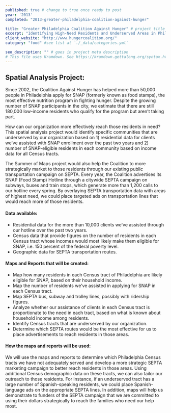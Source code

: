 ```yaml
---
published: true # change to true once ready to post
year: '2013'
completed: "2013-greater-philadelphia-coalition-against-hunger"

title: "Greater Philadelphia Coalition Against Hunger" # project title or client name
excerpt: "Identifying High-Need Residents and Underserved Areas in Philadelphia for Coalition Against Hunger Assistance" # shows on project list page
client_website: "http://www.hungercoalition.org/"
category: "food" #see list at `./_data/categories.yml`

seo_description: "" # goes in project meta description
# This file uses Kramdown. See https://kramdown.gettalong.org/syntax.html for syntax
---
```


## Spatial Analysis Project:
Since 2002, the Coalition Against Hunger has helped more than 50,000 people in Philadelphia apply for SNAP (formerly known as food stamps), the most effective nutrition program in fighting hunger. Despite the growing number of SNAP participants in the city, we estimate that there are still 180,000 low-income residents who qualify for the program but aren’t taking part.

How can our organization more effectively reach those residents in need? This spatial analysis project would identify specific communities that are underserved by our organization based on 1) residential data for clients we’ve assisted with SNAP enrollment over the past two years and 2) number of SNAP-eligible residents in each community based on income data for all Census tracts.

The Summer of Maps project would also help the Coalition to more strategically market to those residents through our existing public transportation campaign on SEPTA. Every year, the Coalition advertises its SNAP (Food Stamp) Hotline through a citywide SEPTA campaign on subways, buses and train stops, which generate more than 1,200 calls to our hotline every spring. By overlaying SEPTA transportation data with areas of highest need, we could place targeted ads on transportation lines that would reach more of those residents.

#### Data available:
- Residential data for the more than 10,000 clients we’ve assisted through our hotline over the past two years.
- Census data that provide figures on the number of residents in each Census tract whose incomes would most likely make them eligible for SNAP, i.e. 150 percent of the federal poverty level.
- Geographic data for SEPTA transportation routes.

#### Maps and Reports that will be created:
- Map how many residents in each Census tract of Philadelphia are likely eligible for SNAP, based on their household income.
- Map the number of residents we’ve assisted in applying for SNAP in each Census tract.
- Map SEPTA bus, subway and trolley lines, possibly with ridership figures.
- Analyze whether our assistance of clients in each Census tract is proportionate to the need in each tract, based on what is known about household income among residents.
- Identify Census tracts that are underserved by our organization.
- Determine which SEPTA routes would be the most effective for us to place advertisements to reach residents in those areas.

#### How the maps and reports will be used:
We will use the maps and reports to determine which Philadelphia Census tracts we have not adequately served and develop a more strategic SEPTA marketing campaign to better reach residents in those areas. Using additional Census demographic data on these tracts, we can also tailor our outreach to those residents. For instance, if an underserved tract has a large number of Spanish-speaking residents, we could place Spanish-language ads on the appropriate SEPTA lines. In addition, maps will help us demonstrate to funders of the SEPTA campaign that we are committed to using their dollars strategically to reach the families who need our help most.
